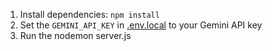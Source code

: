 1. Install dependencies:
   `npm install`
2. Set the `GEMINI_API_KEY` in [.env.local](.env.local) to your Gemini API key
3. Run the nodemon server.js
